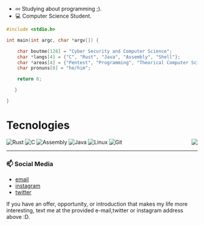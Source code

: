 
- :zzz: Studying about programming ;).
- :computer: Computer Science Student.

```C
#include <stdio.h>

int main(int argc, char *argv[]) {

    char boutme[128] = "Cyber Security and Computer Science";
    char *langs[4] = {"C", "Rust", "Java", "Assembly", "Shell"};
    char *areas[4] = {"Pentest", "Programming", "Theorical Computer Science", "Some Low Level Shit"};
    char pronuns[8] = "he/him";

    return 0;

   }

}
```
# Tecnologies
  <img align="right" src="https://media3.giphy.com/media/xT9IgkDZjbfe06GN8Y/giphy.gif?cid=ecf05e47vsez9lwz4qqq53vbngnh7dxq0lj04a42803tuvk7&ep=v1_gifs_related&rid=giphy.gif&ct=g">
  <div align="left">
    <div>
      <img alt="Rust" src="https://img.shields.io/badge/rust-%23000000?style=for-the-badge&logo=rust&logoColor=white">
      <img alt="C" src="https://img.shields.io/badge/c-%23000000?style=for-the-badge&logo=c&logoColor=white">
      <img alt="Assembly" src="https://img.shields.io/badge/assembly%20script-%23000000.svg?style=for-the-badge&logo=assemblyscript&logoColor=white">
      <img alt="Java" src="https://img.shields.io/badge/java-%23000000.svg?style=for-the-badge&logo=openjdk&logoColor=white">
      <img alt="Linux" src="https://img.shields.io/badge/linux-%23000000?style=for-the-badge&logo=linux&logoColor=white">
      <img alt="Git" src="https://img.shields.io/badge/git-%23000000?style=for-the-badge&logo=git&logoColor=white">
    </div>
    <hr height="1">
  </div>

### 📫 Social Media
- [email](mooraesz123@gmail.com)
- [instagram](https://www.instagram.com/moraesskkj_/)
- [twitter](https://twitter.com/itsnotakame)

If you have an offer, opportunity, or introduction that makes my life more interesting, text me at the provided e-mail,twitter or instagram address above :D.
